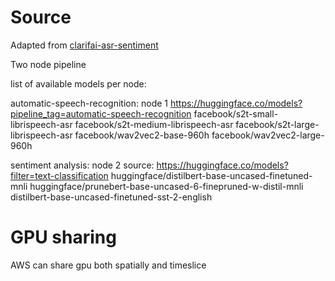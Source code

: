 # Source
Adapted from [clarifai-asr-sentiment](https://clarifai.com/clarifai/main/workflows/asr-sentiment)


Two node pipeline

list of available models per node:

automatic-speech-recognition: node 1
https://huggingface.co/models?pipeline_tag=automatic-speech-recognition
facebook/s2t-small-librispeech-asr
facebook/s2t-medium-librispeech-asr
facebook/s2t-large-librispeech-asr
facebook/wav2vec2-base-960h
facebook/wav2vec2-large-960h

sentiment analysis: node 2
source: https://huggingface.co/models?filter=text-classification
huggingface/distilbert-base-uncased-finetuned-mnli
huggingface/prunebert-base-uncased-6-finepruned-w-distil-mnli
distilbert-base-uncased-finetuned-sst-2-english

# GPU sharing
AWS can share gpu both spatially and timeslice 